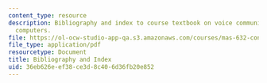```yaml
---
content_type: resource
description: Bibliography and index to course textbook on voice communication with
  computers.
file: https://ol-ocw-studio-app-qa.s3.amazonaws.com/courses/mas-632-conversational-computer-systems-fall-2008/36eb626eef38ce3d8c406d36fb20e852_schmandt_indx.pdf
file_type: application/pdf
resourcetype: Document
title: Bibliography and Index
uid: 36eb626e-ef38-ce3d-8c40-6d36fb20e852
---
```

